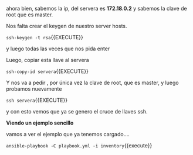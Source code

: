 ahora bien, sabemos la ip, del servera es  **172.18.0.2** y sabemos la clave de root que es master.

Nos falta crear el keygen de nuestro server hosts.

`ssh-keygen -t rsa`{{EXECUTE}}

y luego  todas las veces que nos pida enter

Luego, copiar esta llave al servera

`ssh-copy-id servera`{{EXECUTE}}

Y nos va a pedir , por única vez la clave de root, que es master, y luego probamos nuevamente

`ssh servera`{{EXECUTE}}

y con esto vemos que ya se genero el cruce de llaves ssh. 

**Viendo un ejemplo sencillo**

vamos a ver el ejemplo que ya tenemos cargado....

`ansible-playbook -C playbook.yml -i inventory`{{execute}}


